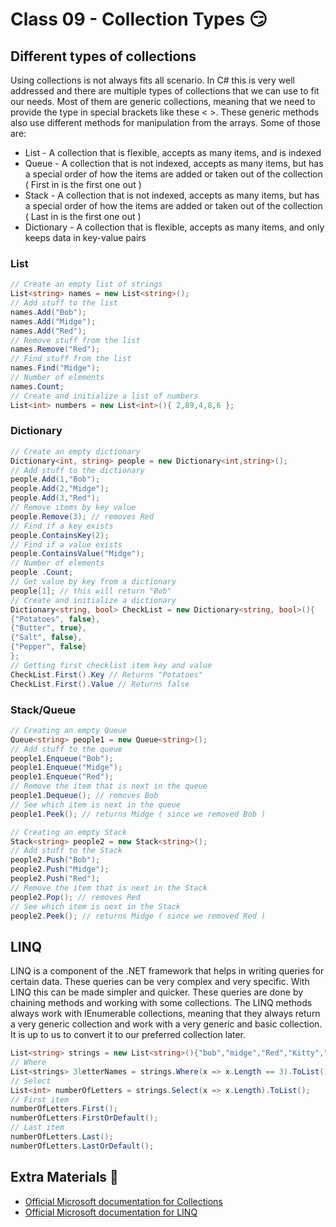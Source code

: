# Class 09 - Collection Types 😏

## Different types of collections

Using collections is not always fits all scenario. In C# this is very well addressed and there are multiple types of collections that we can use to fit our needs. Most of them are generic collections, meaning that we need to provide the type in special brackets like these < >. These generic methods also use different methods for manipulation from the arrays. Some of those are:

* List - A collection that is flexible, accepts as many items, and is indexed
* Queue - A collection that is not indexed, accepts as many items, but has a special order of how the items are added or taken out of the collection ( First in is the first one out )
* Stack - A collection that is not indexed, accepts as many items, but has a special order of how the items are added or taken out of the collection ( Last in is the first one out )
* Dictionary - A collection that is flexible, accepts as many items, and only keeps data in key-value pairs

### List

```csharp
// Create an empty list of strings
List<string> names = new List<string>();
// Add stuff to the list
names.Add("Bob");
names.Add("Midge");
names.Add("Red");
// Remove stuff from the list
names.Remove("Red");
// Find stuff from the list
names.Find("Midge");
// Number of elements
names.Count;
// Create and initialize a list of numbers
List<int> numbers = new List<int>(){ 2,89,4,8,6 };
```

### Dictionary

```csharp
// Create an empty dictionary
Dictionary<int, string> people = new Dictionary<int,string>();
// Add stuff to the dictionary
people.Add(1,"Bob");
people.Add(2,"Midge");
people.Add(3,"Red");
// Remove items by key value
people.Remove(3); // removes Red
// Find if a key exists
people.ContainsKey(2);
// Find if a value exists
people.ContainsValue("Midge");
// Number of elements
people .Count;
// Get value by key from a dictionary
people[1]; // this will return "Bob"
// Create and initialize a dictionary
Dictionary<string, bool> CheckList = new Dictionary<string, bool>(){ 
{"Potatoes", false},
{"Butter", true},
{"Salt", false},
{"Pepper", false}
};
// Getting first checklist item key and value
CheckList.First().Key // Returns "Potatoes"
CheckList.First().Value // Returns false
```

### Stack/Queue

```csharp
// Creating an empty Queue
Queue<string> people1 = new Queue<string>();
// Add stuff to the queue
people1.Enqueue("Bob");
people1.Enqueue("Midge");
people1.Enqueue("Red");
// Remove the item that is next in the queue
people1.Dequeue(); // removes Bob
// See which item is next in the queue
people1.Peek(); // returns Midge ( since we removed Bob )

// Creating an empty Stack
Stack<string> people2 = new Stack<string>();
// Add stuff to the Stack
people2.Push("Bob");
people2.Push("Midge");
people2.Push("Red");
// Remove the item that is next in the Stack
people2.Pop(); // removes Red
// See which item is next in the Stack
people2.Peek(); // returns Midge ( since we removed Red )
```

## LINQ

LINQ is a component of the .NET framework that helps in writing queries for certain data. These queries can be very complex and very specific. With LINQ this can be made simpler and quicker. These queries are done by chaining methods and working with some collections. The LINQ methods always work with IEnumerable collections, meaning that they always return a very generic collection and work with a very generic and basic collection. It is up to us to convert it to our preferred collection later.

```csharp
List<string> strings = new List<string>(){"bob","midge","Red","Kitty","Fez"};
// Where
List<strings> 3letterNames = strings.Where(x => x.Length == 3).ToList();
// Select
List<int> numberOfLetters = strings.Select(x => x.Length).ToList();
// First item
numberOfLetters.First();
numberOfLetters.FirstOrDefault();
// Last item
numberOfLetters.Last();
numberOfLetters.LastOrDefault();
```

## Extra Materials 📘

* [Official Microsoft documentation for Collections](https://docs.microsoft.com/en-us/dotnet/csharp/programming-guide/concepts/collections)
* [Official Microsoft documentation for LINQ](https://docs.microsoft.com/en-us/dotnet/csharp/linq/)
